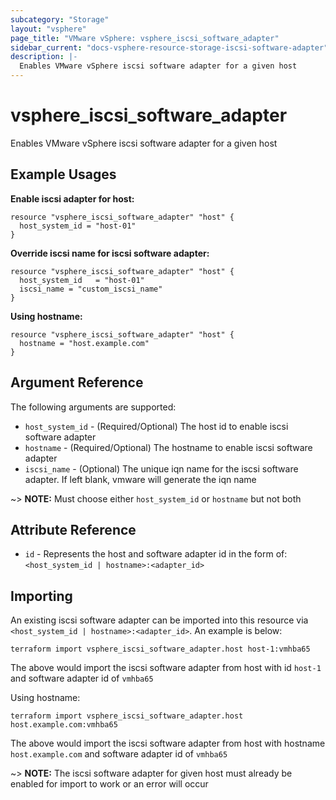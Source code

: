 ```yaml
---
subcategory: "Storage"
layout: "vsphere"
page_title: "VMware vSphere: vsphere_iscsi_software_adapter"
sidebar_current: "docs-vsphere-resource-storage-iscsi-software-adapter"
description: |-
  Enables VMware vSphere iscsi software adapter for a given host
---
```


# vsphere_iscsi_software_adapter

Enables VMware vSphere iscsi software adapter for a given host

## Example Usages

**Enable iscsi adapter for host:**

```hcl
resource "vsphere_iscsi_software_adapter" "host" {
  host_system_id = "host-01"
}
```

**Override iscsi name for iscsi software adapter:**

```hcl
resource "vsphere_iscsi_software_adapter" "host" {
  host_system_id   = "host-01"
  iscsi_name = "custom_iscsi_name"
}
```

**Using hostname:**

```hcl
resource "vsphere_iscsi_software_adapter" "host" {
  hostname = "host.example.com"
}
```

## Argument Reference

The following arguments are supported:

* `host_system_id` - (Required/Optional) The host id to enable iscsi software adapter
* `hostname` - (Required/Optional) The hostname to enable iscsi software adapter
* `iscsi_name` - (Optional) The unique iqn name for the iscsi software adapter.  If left blank, vmware will generate the iqn name

~> **NOTE:** Must choose either `host_system_id` or `hostname` but not both

## Attribute Reference

* `id` - Represents the host and software adapter id in the form of: `<host_system_id | hostname>:<adapter_id>`

## Importing

An existing iscsi software adapter can be imported into this resource
via `<host_system_id | hostname>:<adapter_id>`.  An example is below:

```
terraform import vsphere_iscsi_software_adapter.host host-1:vmhba65
```

The above would import the iscsi software adapter from host with id `host-1` and software adapter id of `vmhba65`

Using hostname:

```
terraform import vsphere_iscsi_software_adapter.host host.example.com:vmhba65
```

The above would import the iscsi software adapter from host with hostname `host.example.com` and software adapter id of `vmhba65`

~> **NOTE:** The iscsi software adapter for given host must already be enabled for import to work or an error will occur
